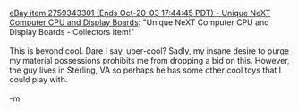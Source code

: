 <a href="http://cgi.ebay.com/ws/eBayISAPI.dll?ViewItem&category=1247&item=2759343301">eBay item 2759343301 (Ends Oct-20-03 17:44:45 PDT) - Unique NeXT Computer CPU and Display Boards</a>: "Unique NeXT Computer CPU and Display Boards - Collectors Item!"
<br />
<br />This is beyond cool.  Dare I say, uber-cool?  Sadly, my insane desire to purge my material possessions prohibits me from dropping a bid on this.  However, the guy lives in Sterling, VA so perhaps he has some other cool toys that I could play with.  
<br />-m
<br />
<br />